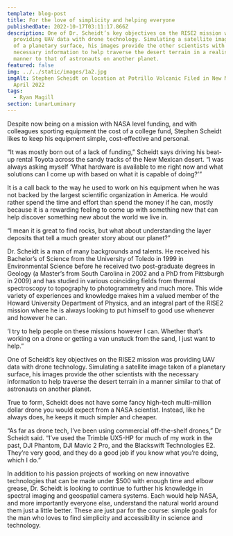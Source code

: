 ```yaml
---
template: blog-post
title: For the love of simplicity and helping everyone
publishedDate: 2022-10-17T03:11:17.866Z
description: One of Dr. Scheidt’s key objectives on the RISE2 mission was
  providing UAV data with drone technology. Simulating a satellite image taken
  of a planetary surface, his images provide the other scientists with the
  necessary information to help traverse the desert terrain in a realistic
  manner to that of astronauts on another planet.
featured: false
img: ../../static/images/1a2.jpg
imgAlt: Stephen Scheidt on location at Potrillo Volcanic Filed in New Mexico,
  April 2022
tags:
  - Ryan Magill
section: LunarLuminary
---
```


Despite now being on a mission with NASA level funding, and with colleagues sporting equipment the cost of a college fund, Stephen Scheidt likes to keep his equipment simple, cost-effective and personal. 

“It was mostly born out of a lack of funding,” Scheidt says driving his beat-up rental Toyota across the sandy tracks of the New Mexican desert. “I was always asking myself ‘What hardware is available to me right now and what solutions can I come up with based on what it is capable of doing?’”

It is a call back to the way he used to work on his equipment when he was not backed by the largest scientific organization in America. He would rather spend the time and effort than spend the money if he can, mostly because it is a rewarding feeling to come up with something new that can help discover something new about the world we live in.

“I mean it is great to find rocks, but what about understanding the layer deposits that tell a much greater story about our planet?”

Dr. Scheidt is a man of many backgrounds and talents. He received his Bachelor’s of Science from the University of Toledo in 1999 in Environmental Science before he received two post-graduate degrees in Geology (a Master’s from South Carolina in 2002 and a PhD from Pittsburgh in 2009) and has studied in various coinciding fields from thermal spectroscopy to topography to photogrammetry and much more. This wide variety of experiences and knowledge makes him a valued member of the Howard University Department of Physics, and an integral part of the RISE2 mission where he is always looking to put himself to good use whenever and however he can.

‘I try to help people on these missions however I can. Whether that’s working on a drone or getting a van unstuck from the sand, I just want to help.”

One of Scheidt’s key objectives on the RISE2 mission was providing UAV data with drone technology. Simulating a satellite image taken of a planetary surface, his images provide the other scientists with the necessary information to help traverse the desert terrain in a manner similar to that of astronauts on another planet. 

True to form, Scheidt does not have some fancy high-tech multi-million dollar drone you would expect from a NASA scientist. Instead, like he always does, he keeps it much simpler and cheaper.

“As far as drone tech, I’ve been using commercial off-the-shelf drones,” Dr Scheidt said. “I’ve used the Trimble UX5-HP for much of my work in the past, DJI Phantom, DJI Mavic 2 Pro, and the Blackswift Technologies E2. They’re very good, and they do a good job if you know what you’re doing, which I do.”

In addition to his passion projects of working on new innovative technologies that can be made under $500 with enough time and elbow grease, Dr. Scheidt is looking to continue to further his knowledge in spectral imaging and geospatial camera systems. Each would help NASA, and more importantly everyone else, understand the natural world around them just a little better. These are just par for the course: simple goals for the man who loves to find simplicity and accessibility in science and technology.